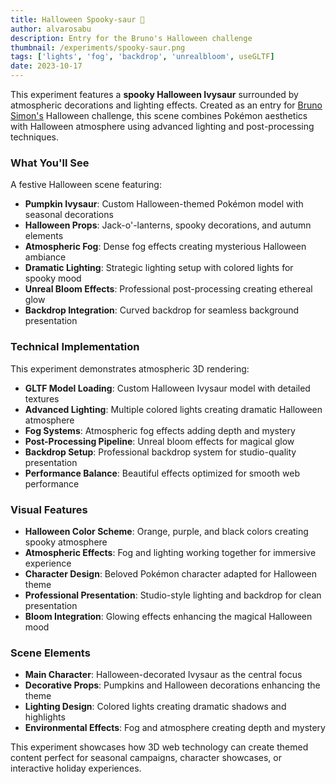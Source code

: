 ```yaml
---
title: Halloween Spooky-saur 🎃
author: alvarosabu
description: Entry for the Bruno's Halloween challenge
thumbnail: /experiments/spooky-saur.png
tags: ['lights', 'fog', 'backdrop', 'unrealbloom', useGLTF]
date: 2023-10-17
---
```


This experiment features a **spooky Halloween Ivysaur** surrounded by atmospheric decorations and lighting effects. Created as an entry for [Bruno Simon's](https://threejs-journey.com/) Halloween challenge, this scene combines Pokémon aesthetics with Halloween atmosphere using advanced lighting and post-processing techniques.

### What You'll See

A festive Halloween scene featuring:

- **Pumpkin Ivysaur**: Custom Halloween-themed Pokémon model with seasonal decorations
- **Halloween Props**: Jack-o'-lanterns, spooky decorations, and autumn elements
- **Atmospheric Fog**: Dense fog effects creating mysterious Halloween ambiance
- **Dramatic Lighting**: Strategic lighting setup with colored lights for spooky mood
- **Unreal Bloom Effects**: Professional post-processing creating ethereal glow
- **Backdrop Integration**: Curved backdrop for seamless background presentation

### Technical Implementation

This experiment demonstrates atmospheric 3D rendering:

- **GLTF Model Loading**: Custom Halloween Ivysaur model with detailed textures
- **Advanced Lighting**: Multiple colored lights creating dramatic Halloween atmosphere
- **Fog Systems**: Atmospheric fog effects adding depth and mystery
- **Post-Processing Pipeline**: Unreal bloom effects for magical glow
- **Backdrop Setup**: Professional backdrop system for studio-quality presentation
- **Performance Balance**: Beautiful effects optimized for smooth web performance

### Visual Features

- **Halloween Color Scheme**: Orange, purple, and black colors creating spooky atmosphere
- **Atmospheric Effects**: Fog and lighting working together for immersive experience
- **Character Design**: Beloved Pokémon character adapted for Halloween theme
- **Professional Presentation**: Studio-style lighting and backdrop for clean presentation
- **Bloom Integration**: Glowing effects enhancing the magical Halloween mood

### Scene Elements

- **Main Character**: Halloween-decorated Ivysaur as the central focus
- **Decorative Props**: Pumpkins and Halloween decorations enhancing the theme
- **Lighting Design**: Colored lights creating dramatic shadows and highlights
- **Environmental Effects**: Fog and atmosphere creating depth and mystery

This experiment showcases how 3D web technology can create themed content perfect for seasonal campaigns, character showcases, or interactive holiday experiences.

